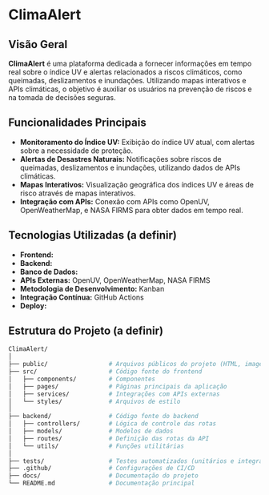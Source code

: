 # ClimaAlert

## Visão Geral

**ClimaAlert** é uma plataforma dedicada a fornecer informações em tempo real sobre o índice UV e alertas relacionados a riscos climáticos, como queimadas, deslizamentos e inundações. Utilizando mapas interativos e APIs climáticas, o objetivo é auxiliar os usuários na prevenção de riscos e na tomada de decisões seguras.

## Funcionalidades Principais

- **Monitoramento do Índice UV:** Exibição do índice UV atual, com alertas sobre a necessidade de proteção.
- **Alertas de Desastres Naturais:** Notificações sobre riscos de queimadas, deslizamentos e inundações, utilizando dados de APIs climáticas.
- **Mapas Interativos:** Visualização geográfica dos índices UV e áreas de risco através de mapas interativos.
- **Integração com APIs:** Conexão com APIs como OpenUV, OpenWeatherMap, e NASA FIRMS para obter dados em tempo real.

## Tecnologias Utilizadas (a definir)

- **Frontend:** 
- **Backend:** 
- **Banco de Dados:** 
- **APIs Externas:** OpenUV, OpenWeatherMap, NASA FIRMS
- **Metodologia de Desenvolvimento:** Kanban
- **Integração Contínua:** GitHub Actions
- **Deploy:** 

## Estrutura do Projeto (a definir)

```bash
ClimaAlert/
│
├── public/                 # Arquivos públicos do projeto (HTML, imagens, etc.)
├── src/                    # Código fonte do frontend
│   ├── components/         # Componentes 
│   ├── pages/              # Páginas principais da aplicação
│   ├── services/           # Integrações com APIs externas
│   └── styles/             # Arquivos de estilo 
│
├── backend/                # Código fonte do backend
│   ├── controllers/        # Lógica de controle das rotas
│   ├── models/             # Modelos de dados 
│   ├── routes/             # Definição das rotas da API
│   └── utils/              # Funções utilitárias
│
├── tests/                  # Testes automatizados (unitários e integração)
├── .github/                # Configurações de CI/CD
├── docs/                   # Documentação do projeto
└── README.md               # Documentação principal
